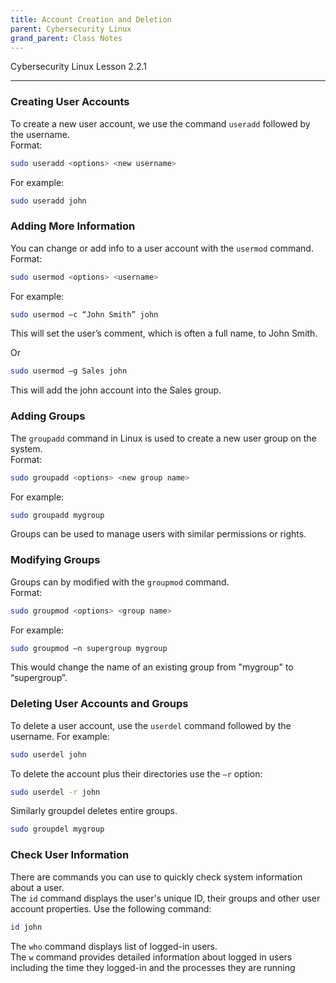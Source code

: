 ```yaml
---
title: Account Creation and Deletion
parent: Cybersecurity Linux
grand_parent: Class Notes
---
```

Cybersecurity Linux Lesson 2.2.1
___
### Creating User Accounts  
To create a new user account, we use the command `useradd` followed by the username.  
Format:
```bash
sudo useradd <options> <new username>
```

For example:  
```bash
sudo useradd john
```

### Adding More Information  
You can change or add info to a user account with the `usermod` command. Format: 
```bash
sudo usermod <options> <username>  
```

For example:  
```bash
sudo usermod –c “John Smith” john  
```
This will set the user’s comment, which is often a full name, to John Smith.  

Or
```bash
sudo usermod –g Sales john
```
This will add the john account into the Sales group.

### Adding Groups  
The `groupadd` command in Linux is used to create a new user group on the system.  
Format: 
```bash
sudo groupadd <options> <new group name> 
``` 

For example:  
```bash
sudo groupadd mygroup  
```
Groups can be used to manage users with similar permissions or rights.

### Modifying Groups  
Groups can by modified with the `groupmod` command.  
Format: 
```bash
sudo groupmod <options> <group name>  
```

For example:  
```bash
sudo groupmod –n supergroup mygroup  
```
This would change the name of an existing group from "mygroup" to “supergroup”.

### Deleting User Accounts and Groups  
To delete a user account, use the `userdel` command followed by the username. For example:  
```bash
sudo userdel john  
```

To delete the account plus their directories use the `–r` option:  
```bash
sudo userdel -r john  
```

Similarly groupdel deletes entire groups.  
```bash
sudo groupdel mygroup
```

### Check User Information  
There are commands you can use to quickly check system information about a user.  
The `id` command displays the user's unique ID, their groups and other user account properties. Use the following command:  
```bash
id john  
```

The `who` command displays list of logged-in users.  
The `w` command provides detailed information about logged in users including the time they logged-in and the processes they are running